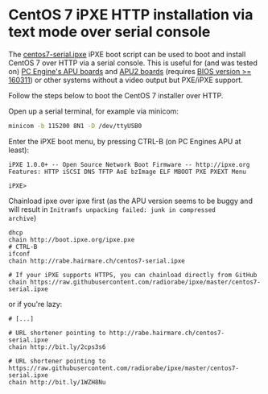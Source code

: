 # CentOS 7 iPXE HTTP installation via text mode over serial console

The [centos7-serial.ipxe](centos7-serial.ipxe) iPXE boot script can be used to boot and install CentOS 7 over HTTP via a serial console. This is useful for (and was tested on) [PC Engine's APU boards](http://pcengines.ch/apu.htm) and [APU2 boards](http://pcengines.ch/apu2.htm) (requires [BIOS version >= 160311](http://pcengines.ch/howto.htm#bios)) or other systems without a video output but PXE/iPXE support.

Follow the steps below to boot the CentOS 7 installer over HTTP.

Open up a serial terminal, for example via minicom: 
```bash
minicom -b 115200 8N1 -D /dev/ttyUSB0
```
Enter the iPXE boot menu, by pressing CTRL-B (on PC Engines APU at least):
```
iPXE 1.0.0+ -- Open Source Network Boot Firmware -- http://ipxe.org                                           
Features: HTTP iSCSI DNS TFTP AoE bzImage ELF MBOOT PXE PXEXT Menu                                            
                                                                                                              
iPXE>
```

Chainload ipxe over ipxe first (as the APU version seems to be buggy and will result in <code>Initramfs unpacking failed: junk in compressed archive</code>)
```
dhcp
chain http://boot.ipxe.org/ipxe.pxe
# CTRL-B
ifconf
chain http://rabe.hairmare.ch/centos7-serial.ipxe

# If your iPXE supports HTTPS, you can chainload directly from GitHub
chain https://raw.githubusercontent.com/radiorabe/ipxe/master/centos7-serial.ipxe
```
or if you're lazy:
```
# [...]

# URL shortener pointing to http://rabe.hairmare.ch/centos7-serial.ipxe
chain http://bit.ly/2cps3s6

# URL shortener pointing to https://raw.githubusercontent.com/radiorabe/ipxe/master/centos7-serial.ipxe
chain http://bit.ly/1WZH8Nu
```
